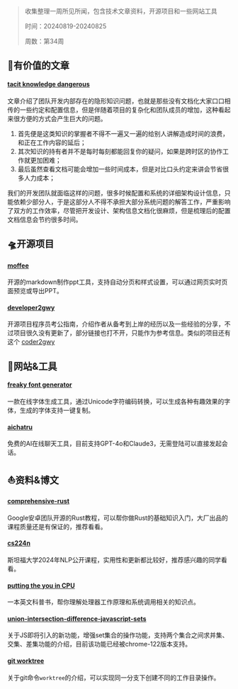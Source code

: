 > 收集整理一周所见所闻，包含技术文章资料，开源项目和一些网站工具
> 
> 时间：20240819-20240825
> 
> 周数：第34周



## 📜有价值的文章

#### [tacit knowledge dangerous](https://er4hn.info/blog/2023.08.26-tacit-knowledge-dangerous/)

文章介绍了团队开发内部存在的隐形知识问题，也就是那些没有文档化大家口口相传的一些约定和配置信息，但是伴随着项目的复杂化和团队成员的增加，这种看起来很方便的方式会产生巨大的问题。

1. 首先便是这类知识的掌握者不得不一遍又一遍的给别人讲解造成时间的浪费，和正在工作内容的延后；
2. 其次知识的持有者并不是每时每刻都能回复你的疑问，如果是跨时区的协作工作就更加困难；
3. 最后虽然查看文档可能会增加一些时间成本，但是对比口头约定来讲会节省很多人力成本；

我们的开发团队就面临这样的问题，很多时候配置和系统的详细架构设计信息，只能依赖少部分人，于是这部分人不得不承担大部分系统问题的解答工作，严重影响了双方的工作效率，尽管把开发设计、架构信息文档化很麻烦，但是梳理后的配置文档信息会节约很多时间。



## 🛸开源项目

#### [moffee](https://github.com/BMPixel/moffee)

开源的markdown制作ppt工具，支持自动分页和样式设置，可以通过网页实时页面预览或导出PPT。



#### [developer2gwy](https://github.com/miss-mumu/developer2gwy)

开源项目程序员考公指南，介绍作者从备考到上岸的经历以及一些经验的分享，不过项目很久没有更新了，部分链接也打不开，只能作为参考信息。类似的项目还有这个 [coder2gwy](https://github.com/coder2gwy/coder2gwy)



## 🚀网站&工具

#### [freaky font generator](https://freakyfontgenerator.top/)

一款在线字体生成工具，通过Unicode字符编码转换，可以生成各种有趣效果的字体，生成的字体支持一键复制。



#### [aichatru](https://aichatru.ru/zh-CN)

免费的AI在线聊天工具，目前支持GPT-4o和Claude3，无需登陆可以直接发起会话。



## ⛵资料&博文

#### [comprehensive-rust](https://google.github.io/comprehensive-rust/)

Google安卓团队开源的Rust教程，可以帮你做Rust的基础知识入门，大厂出品的课程质量还是有保证的，推荐看看。



#### [cs224n](https://web.stanford.edu/class/cs224n/)

斯坦福大学2024年NLP公开课程，实用性和更新都比较好，推荐感兴趣的同学看看。



#### [putting the you in CPU](https://cpu.land/)

一本英文科普书，帮你理解处理器工作原理和系统调用相关的知识点。



#### [union-intersection-difference-javascript-sets](https://www.sonarsource.com/blog/union-intersection-difference-javascript-sets/)

关于JS即将引入的新功能，增强set集合的操作功能，支持两个集合之间求并集、交集、差集功能的介绍，目前该功能已经被chrome-122版本支持。



#### [git worktree](https://fev.al/posts/git-worktree/)

关于git命令`worktree`的介绍，可以实现同一分支下创建不同的工作目录操作。